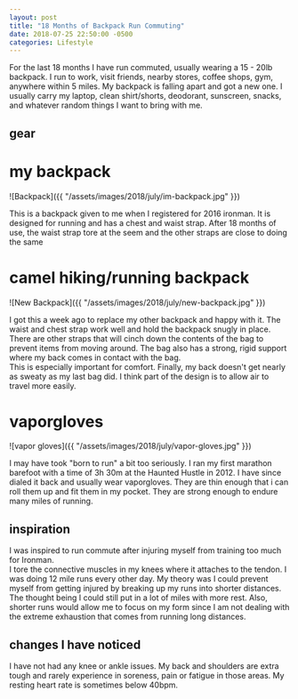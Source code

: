 ```yaml
---
layout: post
title: "18 Months of Backpack Run Commuting"
date: 2018-07-25 22:50:00 -0500
categories: Lifestyle
---
```




For the last 18 months I have run commuted, usually wearing a 15 - 20lb backpack. 
I run to work, visit friends, nearby stores, coffee shops, gym, anywhere within 5 miles.
My backpack is falling apart and got a new one.
I usually carry my laptop, clean shirt/shorts, deodorant, sunscreen, snacks, and whatever random things I want to bring with me.

## gear

# my backpack
![Backpack]({{ "/assets/images/2018/july/im-backpack.jpg" }})

This is a backpack given to me when I registered for 2016 ironman. It is designed for running and has a chest and waist strap. 
After 18 months of use, the waist strap tore at the seem and the other straps are close to doing the same

# camel hiking/running backpack 
![New Backpack]({{ "/assets/images/2018/july/new-backpack.jpg" }})

I got this a week ago to replace my other backpack and happy with it.
The waist and chest strap work well and hold the backpack snugly in place.
There are other straps that will cinch down the contents of the bag to prevent items from moving around. 
The bag also has a strong, rigid support where my back comes in contact with the bag.  
This is especially important for comfort.
Finally, my back doesn't get nearly as sweaty as my last bag did. 
I think part of the design is to allow air to travel more easily.  

# vaporgloves
![vapor gloves]({{ "/assets/images/2018/july/vapor-gloves.jpg" }})

I may have took "born to run" a bit too seriously. 
I ran my first marathon barefoot with a time of 3h 30m at the Haunted Hustle in 2012.
I have since dialed it back and usually wear vaporgloves. 
They are thin enough that i can roll them up and fit them in my pocket. 
They are strong enough to endure many miles of running. 

## inspiration
I was inspired to run commute after injuring myself from training too much for Ironman.  
I tore the connective muscles in my knees where it attaches to the tendon.
I was doing 12 mile runs every other day.
My theory was I could prevent myself from getting injured by breaking up my runs into shorter distances.
The thought being I could still put in a lot of miles with more rest. 
Also, shorter runs would allow me to focus on my form since I am not dealing with the extreme exhaustion that comes from running long distances. 

## changes I have noticed
I have not had any knee or ankle issues. 
My back and shoulders are extra tough and rarely experience in soreness, pain or fatigue in those areas.
My resting heart rate is sometimes below 40bpm.  



